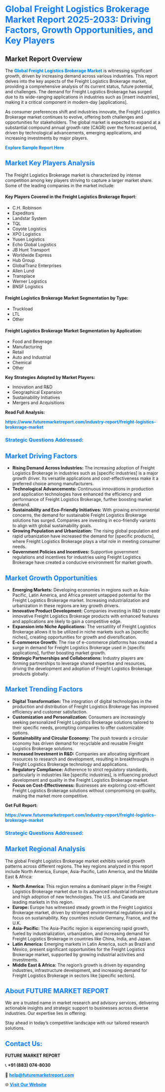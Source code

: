 <h1 style="color: #007BFF;">Global Freight Logistics Brokerage Market Report 2025-2033: Driving Factors, Growth Opportunities, and Key Players</h1>

<section id="overview">
<h2>Market Report Overview</h2>
<p>The <a href="https://www.futuremarketreport.com/industry-report/freight-logistics-brokerage-market" style="color: #007BFF; text-decoration: none;"><strong>Global Freight Logistics Brokerage Market</strong></a> is witnessing significant growth, driven by increasing demand across various industries. This report delves into the key aspects of the Freight Logistics Brokerage market, providing a comprehensive analysis of its current status, future potential, and challenges. The demand for Freight Logistics Brokerage has surged due to its wide-ranging applications in industries such as [insert industries], making it a critical component in modern-day [applications].</p>
<p>As consumer preferences shift and industries innovate, the Freight Logistics Brokerage market continues to evolve, offering both challenges and opportunities for stakeholders. The global market is expected to expand at a substantial compound annual growth rate (CAGR) over the forecast period, driven by technological advancements, emerging applications, and increasing investments by major players.</p>
</section>

<section id="overview">
<p><a href="https://www.futuremarketreport.com/request-sample/reportId=41351" style="color: #007BFF; text-decoration: none;"><strong>Explore Sample Report Here</strong></a></p>
</section>

<section id="key-players">
<h2 style="color: #007BFF;">Market Key Players Analysis</h2>
<p>The Freight Logistics Brokerage market is characterized by intense competition among key players striving to capture a larger market share. Some of the leading companies in the market include:</p>
<h4>Key Players Covered in the Freight Logistics Brokerage Report:</h4>
<ul><li>C.H. Robinson</li><li>Expeditors</li><li>Landstar System</li><li>TQL</li><li>Coyote Logistics</li><li>XPO Logistics</li><li>Yusen Logistics</li><li>Echo Global Logistics</li><li>JB Hunt Transport</li><li>Worldwide Express</li><li>Hub Group</li><li>GlobalTranz Enterprises</li><li>Allen Lund</li><li>Transplace</li><li>Werner Logistics</li><li>BNSF Logistics</li></ul>
<h4>Freight Logistics Brokerage Market Segmentation by Type:</h4>
<ul><li>Truckload</li><li>LTL</li><li>Other</li></ul>

<h4>Freight Logistics Brokerage Market Segmentation by Application:</h4>
<ul><li>Food and Beverage</li><li>Manufacturing</li><li>Retail</li><li>Auto and Industrial</li><li>Chemical</li><li>Other</li></ul>
<p><strong>Key Strategies Adopted by Market Players:</strong></p>
<ul>
<li>Innovation and R&D</li>
<li>Geographical Expansion</li>
<li>Sustainability Initiatives</li>
<li>Mergers and Acquisitions</li>
</ul>
</section>

<section>
<p><strong>Read Full Analysis: </strong></p><a href="https://www.futuremarketreport.com/industry-report/freight-logistics-brokerage-market" style="color: #007BFF; text-decoration: none;"><strong>https://www.futuremarketreport.com/industry-report/freight-logistics-brokerage-market</strong></a>
<h3 style="color: #007BFF;">Strategic Questions Addressed:</h3>
</section>

<section id="driving-factors">
<h2 style="color: #007BFF;">Market Driving Factors</h2>
<ul>
<li><strong>Rising Demand Across Industries:</strong> The increasing adoption of Freight Logistics Brokerage in industries such as [specific industries] is a major growth driver. Its versatile applications and cost-effectiveness make it a preferred choice among manufacturers.</li>
<li><strong>Technological Advancements:</strong> Continuous innovations in production and application technologies have enhanced the efficiency and performance of Freight Logistics Brokerage, further boosting market demand.</li>
<li><strong>Sustainability and Eco-Friendly Initiatives:</strong> With growing environmental concerns, the demand for sustainable Freight Logistics Brokerage solutions has surged. Companies are investing in eco-friendly variants to align with global sustainability goals.</li>
<li><strong>Growing Population and Urbanization:</strong> The rising global population and rapid urbanization have increased the demand for [specific products], where Freight Logistics Brokerage plays a vital role in meeting consumer needs.</li>
<li><strong>Government Policies and Incentives:</strong> Supportive government regulations and incentives for industries using Freight Logistics Brokerage have created a conducive environment for market growth.</li>
</ul>
</section>

<section id="growth-opportunities">
<h2 style="color: #007BFF;">Market Growth Opportunities</h2>
<ul>
<li><strong>Emerging Markets:</strong> Developing economies in regions such as Asia-Pacific, Latin America, and Africa present untapped potential for the Freight Logistics Brokerage market. Increasing industrialization and urbanization in these regions are key growth drivers.</li>
<li><strong>Innovative Product Development:</strong> Companies investing in R&D to create innovative Freight Logistics Brokerage products with enhanced features and applications are likely to gain a competitive edge.</li>
<li><strong>Expansion into Niche Applications:</strong> The versatility of Freight Logistics Brokerage allows it to be utilized in niche markets such as [specific niches], creating opportunities for growth and diversification.</li>
<li><strong>E-commerce Growth:</strong> The rise of e-commerce platforms has created a surge in demand for Freight Logistics Brokerage used in [specific applications], further boosting market growth.</li>
<li><strong>Strategic Partnerships and Collaborations:</strong> Industry players are forming partnerships to leverage shared expertise and resources, driving the development and adoption of Freight Logistics Brokerage products globally.</li>
</ul>
</section>

<section id="trending-factors">
<h2 style="color: #007BFF;">Market Trending Factors</h2>
<ul>
<li><strong>Digital Transformation:</strong> The integration of digital technologies in the production and distribution of Freight Logistics Brokerage has improved efficiency and customer satisfaction.</li>
<li><strong>Customization and Personalization:</strong> Consumers are increasingly seeking personalized Freight Logistics Brokerage solutions tailored to their specific needs, prompting companies to offer customizable options.</li>
<li><strong>Sustainability and Circular Economy:</strong> The push towards a circular economy has driven demand for recyclable and reusable Freight Logistics Brokerage solutions.</li>
<li><strong>Increased Investment in R&D:</strong> Companies are allocating significant resources to research and development, resulting in breakthroughs in Freight Logistics Brokerage technology and applications.</li>
<li><strong>Regulatory Compliance:</strong> Adherence to strict regulatory standards, particularly in industries like [specific industries], is influencing product development and quality in the Freight Logistics Brokerage market.</li>
<li><strong>Focus on Cost-Effectiveness:</strong> Businesses are exploring cost-efficient Freight Logistics Brokerage solutions without compromising on quality, making the market more competitive.</li>
</ul>
</section>

<section>
<p><strong>Get Full Report: </strong></p><a href="https://www.futuremarketreport.com/industry-report/freight-logistics-brokerage-market" style="color: #007BFF; text-decoration: none;"><strong>https://www.futuremarketreport.com/industry-report/freight-logistics-brokerage-market</strong></a>
<h3 style="color: #007BFF;">Strategic Questions Addressed:</h3>
</section>


<section id="regional-analysis">
<h2 style="color: #007BFF;">Market Regional Analysis</h2>
<p>The global Freight Logistics Brokerage market exhibits varied growth patterns across different regions. The key regions analyzed in this report include North America, Europe, Asia-Pacific, Latin America, and the Middle East & Africa:</p>
<ul>
<li><strong>North America:</strong> This region remains a dominant player in the Freight Logistics Brokerage market due to its advanced industrial infrastructure and high adoption of new technologies. The U.S. and Canada are leading markets in this region.</li>
<li><strong>Europe:</strong> Europe has witnessed steady growth in the Freight Logistics Brokerage market, driven by stringent environmental regulations and a focus on sustainability. Key countries include Germany, France, and the U.K.</li>
<li><strong>Asia-Pacific:</strong> The Asia-Pacific region is experiencing rapid growth, fueled by industrialization, urbanization, and increasing demand for Freight Logistics Brokerage in countries like China, India, and Japan.</li>
<li><strong>Latin America:</strong> Emerging markets in Latin America, such as Brazil and Mexico, present significant opportunities for the Freight Logistics Brokerage market, supported by growing industrial activities and investments.</li>
<li><strong>Middle East & Africa:</strong> The region’s growth is driven by expanding industries, infrastructure development, and increasing demand for Freight Logistics Brokerage in sectors like [specific sectors].</li>
</ul>
</section>

<footer>
<h2 style="color: #007BFF;">About FUTURE MARKET REPORT</h2>
<p>We are a trusted name in market research and advisory services, delivering actionable insights and strategic support to businesses across diverse industries. Our expertise lies in offering:</p>

<p>Stay ahead in today’s competitive landscape with our tailored research solutions.</p>

<h2 style="color: #007BFF;">Contact Us:</h2>
<p><strong>FUTURE MARKET REPORT</strong></p>
<p>📞 <strong>+91 (883) 074-8030</strong></p>
<p>📧 <strong><a href="mailto:help@futuremarketreport.com" style="color: #007BFF;">help@futuremarketreport.com</a></strong></p>
<p>🌐 <strong><a href="https://www.futuremarketreport.com/" style="color: #007BFF;">Visit Our Website</a></strong></p>
</footer>